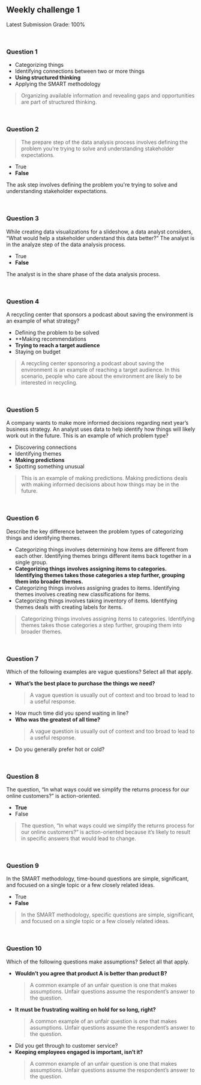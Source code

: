 ## Weekly challenge 1

Latest Submission Grade: 100%

&nbsp;

### Question 1

- Categorizing things
- Identifying connections between two or more things
- **Using structured thinking**
- Applying the SMART methodology

> Organizing available information and revealing gaps and opportunities are part of structured thinking.

&nbsp;

### Question 2

> The prepare step of the data analysis process involves defining the problem you're trying to solve and understanding stakeholder expectations.

- True
- **False**

The ask step involves defining the problem you're trying to solve and understanding stakeholder expectations.

&nbsp;

### Question 3

While creating data visualizations for a slideshow, a data analyst considers, “What would help a stakeholder understand this data better?” The analyst is in the analyze step of the data analysis process.

- True
- **False**

The analyst is in the share phase of the data analysis process.

&nbsp;

### Question 4

A recycling center that sponsors a podcast about saving the environment is an example of what strategy?

- Defining the problem to be solved
- \*\*Making recommendations
- **Trying to reach a target audience**
- Staying on budget

> A recycling center sponsoring a podcast about saving the environment is an example of reaching a target audience. In this scenario, people who care about the environment are likely to be interested in recycling.

&nbsp;

### Question 5

A company wants to make more informed decisions regarding next year’s business strategy. An analyst uses data to help identify how things will likely work out in the future. This is an example of which problem type?

- Discovering connections
- Identifying themes
- **Making predictions**
- Spotting something unusual

> This is an example of making predictions. Making predictions deals with making informed decisions about how things may be in the future.

&nbsp;

### Question 6

Describe the key difference between the problem types of categorizing things and identifying themes.

- Categorizing things involves determining how items are different from each other. Identifying themes brings different items back together in a single group.
- **Categorizing things involves assigning items to categories. Identifying themes takes those categories a step further, grouping them into broader themes.**
- Categorizing things involves assigning grades to items. Identifying themes involves creating new classifications for items.
- Categorizing things involves taking inventory of items. Identifying themes deals with creating labels for items.

> Categorizing things involves assigning items to categories. Identifying themes takes those categories a step further, grouping them into broader themes.

&nbsp;

### Question 7

Which of the following examples are vague questions? Select all that apply.

- **What’s the best place to purchase the things we need?**
  > A vague question is usually out of context and too broad to lead to a useful response.
- How much time did you spend waiting in line?
- **Who was the greatest of all time?**
  > A vague question is usually out of context and too broad to lead to a useful response.
- Do you generally prefer hot or cold?

&nbsp;

### Question 8

The question, “In what ways could we simplify the returns process for our online customers?” is action-oriented.

- **True**
- False

> The question, “In what ways could we simplify the returns process for our online customers?” is action-oriented because it’s likely to result in specific answers that would lead to change.

&nbsp;

### Question 9

In the SMART methodology, time-bound questions are simple, significant, and focused on a single topic or a few closely related ideas.

- True
- **False**

> In the SMART methodology, specific questions are simple, significant, and focused on a single topic or a few closely related ideas.

&nbsp;

### Question 10

Which of the following questions make assumptions? Select all that apply.

- **Wouldn’t you agree that product A is better than product B?**
  > A common example of an unfair question is one that makes assumptions. Unfair questions assume the respondent’s answer to the question.
- **It must be frustrating waiting on hold for so long, right?**
  > A common example of an unfair question is one that makes assumptions. Unfair questions assume the respondent’s answer to the question.
- Did you get through to customer service?
- **Keeping employees engaged is important, isn’t it?**
  > A common example of an unfair question is one that makes assumptions. Unfair questions assume the respondent’s answer to the question.
